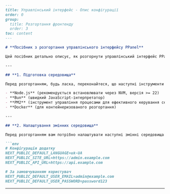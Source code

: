 ```markdown
---
title: Управлінський інтерфейс - Опис конфігурації
order: 0
group: 
  title: Розгортання фронтенду
  order: 3
toc: content
---

# **Посібник з розгортання управлінського інтерфейсу PPanel**

Цей посібник детально описує, як розгорнути управлінський інтерфейс PPanel, включаючи Docker, Vercel, PM2, а також різні способи розгортання за допомогою Node.js або Bun.

---

## **1. Підготовка середовища**

Перед розгортанням, будь ласка, переконайтеся, що наступні інструменти встановлені:

- **Node.js** (рекомендується встановлювати через NVM, версія >= 22)
- **Bun** (швидкий JavaScript-інтерпретатор)
- **PM2** (інструмент управління процесами для ефективного керування сервісами)
- **Docker** (для контейнеризованого розгортання)

---

## **2. Налаштування змінних середовища**

Перед розгортанням вам потрібно налаштувати наступні змінні середовища:

```env
# Конфігурація додатку
NEXT_PUBLIC_DEFAULT_LANGUAGE=uk-UA
NEXT_PUBLIC_SITE_URL=https://admin.example.com
NEXT_PUBLIC_API_URL=https://api.example.com

# За замовчуванням користувач
NEXT_PUBLIC_DEFAULT_USER_EMAIL=admin@example.com
NEXT_PUBLIC_DEFAULT_USER_PASSWORD=password123
```

---
```

